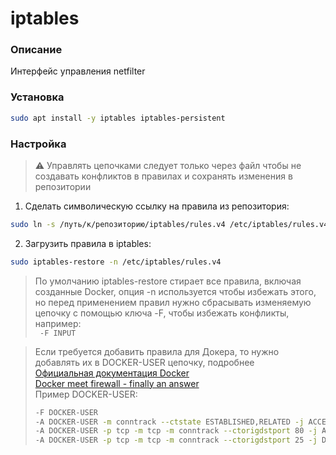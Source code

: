 # iptables

### Описание

Интерфейс управления netfilter

### Установка

```bash
sudo apt install -y iptables iptables-persistent
```

### Настройка

> :warning: Управлять цепочками следует только через файл  чтобы не создавать конфликтов в правилах и сохранять изменения в репозитории

1. Сделать символическую ссылку на правила из репозитория:  
```bash
sudo ln -s /путь/к/репозиторию/iptables/rules.v4 /etc/iptables/rules.v4
```
2. Загрузить правила в iptables:
```bash
sudo iptables-restore -n /etc/iptables/rules.v4
```
> По умолчанию iptables-restore стирает все правила, включая созданные Docker,
> опция -n используется чтобы избежать этого, но перед применением правил нужно
> cбрасывать изменяемую цепочку с помощью ключа -F, чтобы избежать конфликты, например:  
> ``` -F INPUT```

> Если требуется добавить правила для Докера,
> то нужно добавлять их в DOCKER-USER цепочку,
> подробнее  
> [Официальная документация Docker](https://docs.docker.com/network/packet-filtering-firewalls/)  
> [Docker meet firewall - finally an answer](https://unrouted.io/2017/08/15/docker-firewall/)  
> Пример DOCKER-USER:
> ```bash
> -F DOCKER-USER
> -A DOCKER-USER -m conntrack --ctstate ESTABLISHED,RELATED -j ACCEPT
> -A DOCKER-USER -p tcp -m tcp -m conntrack --ctorigdstport 80 -j ACCEPT
> -A DOCKER-USER -p tcp -m tcp -m conntrack --ctorigdstport 25 -j DROP
> ```